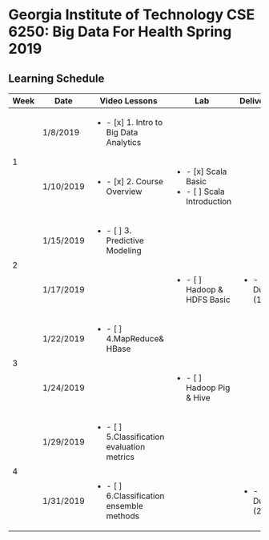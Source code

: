 # Georgia Institute of Technology CSE 6250: Big Data For Health Spring 2019

## Learning Schedule

<table>
    <thead>
        <tr>
            <th>Week</th>
            <th>Date</th>
            <th>Video Lessons</th>
            <th>Lab</th>
            <th>Deliverable Due</th>
            <th>Finished</th>
            <th>Notes</th>
        </tr>
    </thead>
    <tbody>
        <tr>
            <td rowspan=2>1</td>
            <td>1/8/2019</td>
            <td><ul><li>- [x] 1. Intro to Big Data Analytics</li></td>
            <td></td>
            <td></td>
            <td>1/28/2019</td>
            <td>  </td>
        </tr>
        <tr>
            <td>1/10/2019</td>
            <td><ul><li>- [x] 2. Course Overview</li></td>
            <td><ul><li>- [x] Scala Basic </li><li>- [ ] Scala Introduction </li></td>
            <td></td>
            <td>1/28/2019</td>
            <td>  </td>
        </tr>
        <tr>
            <td rowspan=2>2</td>
            <td>1/15/2019</td>
            <td><ul><li>- [ ] 3. Predictive Modeling</li></td>
            <td></td>
            <td></td>
            <td></td>
            <td>  </td>
        </tr>
        <tr>
            <td>1/17/2019</td>
            <td></td>
            <td><ul><li>- [ ] Hadoop & HDFS Basic</li></td>
            <td><ul><li>- [x] HW1 Due (1/20/2019)</li></td>
            <td></td>
            <td>  </td>
        </tr>
        <tr>
            <td rowspan=2>3</td>
            <td>1/22/2019</td>
            <td><ul><li>- [ ] 4.MapReduce& HBase</li></td>
            <td></td>
            <td></td>
            <td></td>
            <td>  </td>
        </tr>
        <tr>
            <td>1/24/2019</td>
            <td> </td>
            <td><ul><li>- [ ] Hadoop Pig & Hive</li></td>
            <td></td>
            <td></td>
            <td>  </td>
        </tr>
        <tr>
            <td rowspan=2>4</td>
            <td>1/29/2019</td>
            <td><ul><li>- [ ] 5.Classification evaluation metrics</li></td>
            <td></td>
            <td></td>
            <td></td>
            <td>  </td>
        </tr>
        <tr>
            <td>1/31/2019</td>
            <td><ul><li>- [ ] 6.Classification ensemble methods</li></td>
            <td></td>
            <td><ul><li>- [ ] HW2 Due (2/3/2019)</li></td>
            <td></td>
            <td>  </td>
        </tr>
   </tbody>     
</table>
